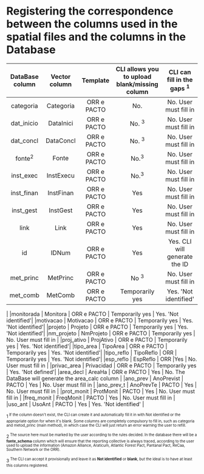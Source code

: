 # Registering the correspondence between the columns used in the spatial files and the columns in the Database


| DataBase column| Vector column |  Template          | CLI allows you to upload blank/missing column | CLI can fill in the gaps <sup>1<sup> |
|:-------------: |:---------------: | :---------------: | :---------------: |        :---------------: | 
| categoria  | Categoria |        ORR e PACTO    |No.   | No. User must fill in |
| dat_inicio | DataInici |    ORR e PACTO  | No. <sup>3<sup>           | No. User must fill in |
| dat_concl | DataConcl |   ORR e PACTO | No. <sup>3<sup> | No. User must fill in |
| fonte<sup>2<sup>  | Fonte | ORR e PACTO | No.<sup>3<sup>  | No. User must fill in |
| inst_exec | InstExecu | ORR e PACTO | No.<sup>3<sup> |  No. User must fill in |
| inst_finan| InstFinan | ORR e PACTO |Yes | No. User must fill in |
| inst_gest | InstGest| ORR e PACTO |Yes | No. User must fill in |
| link  | Link  | ORR e PACTO |Yes | No. User must fill in |
| id |   IDNum | ORR e PACTO |Yes | Yes. CLI will generate the ID |
|met_princ | MetPrinc   | ORR e PACTO | No <sup>3<sup> | No. User must fill in|
|met_comb | MetComb   |  ORR e PACTO |Temporarily yes |Yes. 'Not identified'|
|
|monitorada | Monitora   |  ORR e PACTO | Temporarily yes | Yes. 'Not identified'|
|motivacao | Motivacao   | ORR e PACTO | Temporarily yes | Yes. 'Not identified'|
|projeto | Projeto   | ORR e PACTO | Temporarily yes | Yes. 'Not identified'|
|nm_projeto | NmProjeto   | ORR e PACTO | Temporarily yes | No. User must fill in |
|proj_ativo | ProjAtivo   | ORR e PACTO | Temporarily yes | Yes. 'Not identified'|
|tipo_area | TipoArea   | ORR e PACTO | Temporarily yes | Yes. 'Not identified'|
|tipo_reflo | TipoReflo   | ORR | Temporarily yes | Yes. 'Not identified'|
|esp_reflo | EspReflo   | ORR |Yes | No. User must fill in |
|privac_area | Privacidad   | ORR e PACTO | Temporarily yes | Yes. 'Not defined'|
|area_decl | AreaHa   | ORR e PACTO | Yes | No. The DataBase will generate the area_calc column |
|ano_prev | AnoPrevist   | PACTO | Yes | No. User must fill in |
|ano_prev_t | AnoPrevTe   | PACTO | Yes | No. User must fill in |
|prot_monit | ProtMonit   | PACTO | Yes | No. User must fill in |
|freq_monit | FreqMonit   | PACTO | Yes | No. User must fill in |
|uso_ant | UsoAnt   | PACTO | Yes | Yes. 'Not identified' |


<sup>1<sup> If the column doesn't exist, the CLI can create it and automatically fill it in with Not identified or the appropriate option for when it's blank. Some columns are completely compulsory to fill in, such as categoria and metod_princ (main method), in which case the CLI will just return an error warning the user to refill.

<sup>2<sup> The source here must be marked by the user according to the rules decided. In the database there will be a **fonte_schema** column which will ensure that the reporting collective is always traced, according to the user used to upload the information (Amazon Alliance, Araticum, Atlantic Forest Pact, Pantanal Pact, ReCaa, Southern Network or the ORR).

<sup>3<sup> 
The CLI can accept it provisionally and leave it as **Not identified** or **blank**, but the ideal is to have at least this columns registered.


